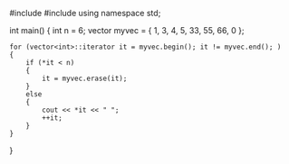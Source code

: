 #include <iostream>
#include <vector>
using namespace std;

int main()
{
    int n = 6;
    vector<int> myvec = { 1, 3, 4, 5, 33, 55, 66, 0 };

    for (vector<int>::iterator it = myvec.begin(); it != myvec.end(); )
    {
        if (*it < n)
        {
            it = myvec.erase(it); 
        }
        else
        {
            cout << *it << " ";
            ++it;
        }
    }
}
